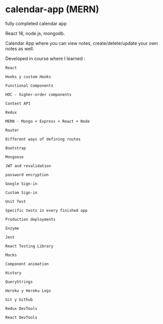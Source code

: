 # calendar-app (MERN)
fully completed calendar app

React 18, node.js, mongodb.

Calendar App where you can view notes, create/delete/update your own notes as well.

Developed in course where I learned : 

    React

    Hooks y custom Hooks

    Functional Components

    HOC - higher-order components

    Context API

    Redux

    MERN - Mongo + Express + React + Node

    Router

    Different ways of defining routes

    Bootstrap

    Mongoose

    JWT and revalidation

    password encryption

    Google Sign-in

    Custom Sign-in

    Unit Test

    Specific tests in every finished app

    Production deployments

    Enzyme

    Jest

    React Testing Library

    Mocks

    Component animation

    History

    QueryStrings

    Heroku y Heroku Logs

    Git y Github

    Redux DevTools

    React DevTools
